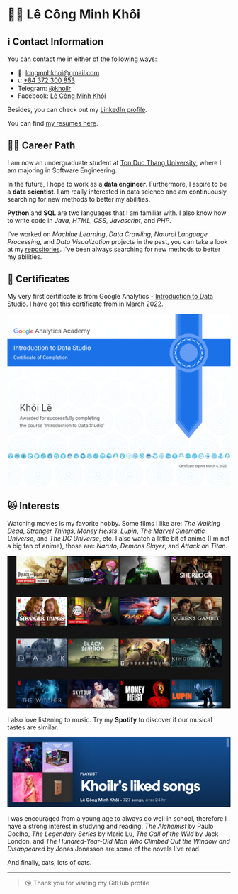 # 🙋‍♂️ Lê Công Minh Khôi

## ℹ️ Contact Information

You can contact me in either of the following ways:

- 💌: [lcngmnhkhoi@gmail.com](mailto:lcngmnhkhoi@gmail.com)
- 📞: [+84 372 300 853](tel:+84372300853)
- Telegram: [@khoilr](https://t.me/khoilr)
- Facebook: [Lê Công Minh Khôi](https://www.facebook.com/khoilr)

Besides, you can check out my [LinkedIn profile](https://www.linkedin.com/in/khoilr/).

You can find [my resumes here](https://drive.google.com/drive/folders/15ClLE11WMxZeqjlt8Q5hPzH6ZznrRs21?usp=sharing).

## 👨‍💻 Career Path

I am now an undergraduate student at [Ton Duc Thang University](<https://www.tdtu.edu.vn/en>), where I am majoring in Software Engineering.

In the future, I hope to work as a **data engineer**. Furthermore, I aspire to be a **data scientist**.
I am really interested in data science and am continuously searching for new methods to better my abilities.

**Python** and **SQL** are two languages that I am familiar with. I also know how to write code in *Java*, *HTML*, *CSS*, *Javascript*, and *PHP*.

I've worked on *Machine Learning*, *Data Crawling*, *Natural Language Processing*, and *Data Visualization* projects in the past, you can take a look at my [repositories](https://github.com/khoilr?tab=repositories).
I've been always searching for new methods to better my abilities.

## 🏅 Certificates

My very first certificate is from Google Analytics - [Introduction to Data Studio](https://analytics.google.com/analytics/academy/certificate/5MebS9poTdyDvK8_tJmgEQ). I have got this certificate from in March 2022.

![Introduction to Data Studio](images/certificates/analytics.google.com_analytics_academy_certificate_5MebS9poTdyDvK8_tJmgEQ.png)

## 😻 Interests

Watching movies is my favorite hobby. Some films I like are: *The Walking Dead*, *Stranger Things*, *Money Heists*, *Lupin*, *The Marvel Cinematic Universe*, and *The DC Universe*, etc. I also watch a little bit of anime (I'm not a big fan of anime), those are: *Naruto*, *Demons Slayer*, and *Attack on Titan*.

![My Netflix playlist](images/www.netflix.com_browse_my-list.png)

I also love listening to music. Try my **Spotify** to discover if our musical tastes are similar.

[![My Spotify playlist](images/open.spotify.com_playlist_5uJtaafEanWoz5ObTyE5q2_si=b17ef27abb5d4071&nd=1.png)](https://open.spotify.com/playlist/5uJtaafEanWoz5ObTyE5q2?si=b17ef27abb5d4071)

I was encouraged from a young age to always do well in school, therefore I have a strong interest in studying and reading. *The Alchemist* by Paulo Coelho, *The Legendary Series* by Marie Lu, *The Call of the Wild* by Jack London, and *The Hundred-Year-Old Man Who Climbed Out the Window and Disappeared* by Jonas Jonasson are some of the novels I've read.

And finally, cats, lots of cats.

---

> 😘 Thank you for visiting my GitHub profile
